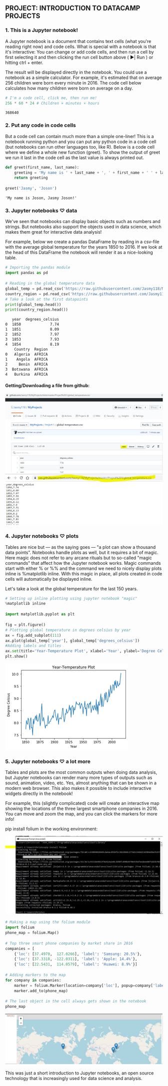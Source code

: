 
## PROJECT: INTRODUCTION TO DATACAMP PROJECTS
### 1. This is a Jupyter notebook!
A Jupyter notebook is a document that contains text cells (what you're reading right now) and code cells. What is special with a notebook is that it's interactive: You can change or add code cells, and then run a cell by first selecting it and then clicking the run cell button above ( ▶| Run ) or hitting ctrl + enter.

The result will be displayed directly in the notebook. You could use a notebook as a simple calculator. For example, it's estimated that on average 256 children were born every minute in 2016. The code cell below calculates how many children were born on average on a day.


```python
# I'm a code cell, click me, then run me!
256 * 60 * 24 # Children × minutes × hours
```




    368640



### 2. Put any code in code cells
But a code cell can contain much more than a simple one-liner! This is a notebook running python and you can put any python code in a code cell (but notebooks can run other languages too, like R). Below is a code cell where we define a whole new function (greet). To show the output of greet we run it last in the code cell as the last value is always printed out.


```python
def greet(first_name, last_name):
    greeting = 'My name is ' + last_name + ', ' + first_name + ' ' + last_name + '!'
    return greeting

greet('Jasmy', 'Joson')
```




    'My name is Joson, Jasmy Joson!'



### 3. Jupyter notebooks ♡ data
We've seen that notebooks can display basic objects such as numbers and strings. But notebooks also support the objects used in data science, which makes them great for interactive data analysis!

For example, below we create a pandas DataFrame by reading in a csv-file with the average global temperature for the years 1850 to 2016. If we look at the head of this DataFrame the notebook will render it as a nice-looking table.


```python
# Importing the pandas module
import pandas as pd

# Reading in the global temperature data
global_temp = pd.read_csv('https://raw.githubusercontent.com/Jasmy118/MyProjects/master/Project%201/Images%26Files/global_temperature.csv')
country_region = pd.read_csv('https://raw.githubusercontent.com/Jasmy118/MyProjects/master/Project%201/Images%26Files/countries.csv')
# Take a look at the first datapoints
print(global_temp.head())
print(country_region.head())
```

       year  degrees_celsius
    0  1850             7.74
    1  1851             8.09
    2  1852             7.97
    3  1853             7.93
    4  1854             8.19
        Country  Region
    0   Algeria  AFRICA
    1    Angola  AFRICA
    2     Benin  AFRICA
    3  Botswana  AFRICA
    4   Burkina  AFRICA
    

#### Getting/Downloading a file from github:
![prj%201a.JPG](https://github.com/Jasmy118/MyProjects/blob/master/Project%201/Images%26Files/prj%201a.JPG)
![prj%201b.JPG](https://github.com/Jasmy118/MyProjects/blob/master/Project%201/Images%26Files/prj%201b.JPG)

### 4. Jupyter notebooks ♡ plots
Tables are nice but — as the saying goes — "a plot can show a thousand data points". Notebooks handle plots as well, but it requires a bit of magic. Here magic does not refer to any arcane rituals but to so-called "magic commands" that affect how the Jupyter notebook works. Magic commands start with either % or %% and the command we need to nicely display plots inline is %matplotlib inline. With this magic in place, all plots created in code cells will automatically be displayed inline.

Let's take a look at the global temperature for the last 150 years.


```python
# Setting up inline plotting using jupyter notebook "magic"
%matplotlib inline

import matplotlib.pyplot as plt

fig = plt.figure()
# Plotting global temperature in degrees celsius by year
ax = fig.add_subplot(111)
ax.plot(global_temp['year'], global_temp['degrees_celsius'])
#Adding labels and titles
ax.set(title='Year-Temperature Plot', xlabel='Year', ylabel='Degree Celsius')
plt.show()
```


![prj%201out1.png](https://github.com/Jasmy118/MyProjects/blob/master/Project%201/Images%26Files/prj%201out1.png)

### 5. Jupyter notebooks ♡ a lot more
Tables and plots are the most common outputs when doing data analysis, but Jupyter notebooks can render many more types of outputs such as sound, animation, video, etc. Yes, almost anything that can be shown in a modern web browser. This also makes it possible to include interactive widgets directly in the notebook!

For example, this (slightly complicated) code will create an interactive map showing the locations of the three largest smartphone companies in 2016. You can move and zoom the map, and you can click the markers for more info!

pip install folium in the working environment:

![prj%201c.JPG](https://github.com/Jasmy118/MyProjects/blob/master/Project%201/Images%26Files/prj%201c.JPG)


```python
# Making a map using the folium module
import folium
phone_map = folium.Map()

# Top three smart phone companies by market share in 2016
companies = [
    {'loc': [37.4970,  127.0266], 'label': 'Samsung: 20.5%'},
    {'loc': [37.3318, -122.0311], 'label': 'Apple: 14.4%'},
    {'loc': [22.5431,  114.0579], 'label': 'Huawei: 8.9%'}] 

# Adding markers to the map
for company in companies:
    marker = folium.Marker(location=company['loc'], popup=company['label'])
    marker.add_to(phone_map)

# The last object in the cell always gets shown in the notebook
phone_map
```




![prj%201out2.JPG](https://github.com/Jasmy118/MyProjects/blob/master/Project%201/Images%26Files/prj%201out2.JPG)



This was just a short introduction to Jupyter notebooks, an open source technology that is increasingly used for data science and analysis.

